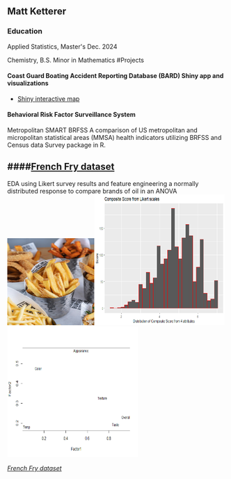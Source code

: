 
## Matt Ketterer
### Education
Applied Statistics, Master's Dec. 2024

Chemistry, B.S.
Minor in Mathematics
#Projects
#### Coast Guard Boating Accident Reporting Database (BARD) Shiny app and visualizations

* [Shiny interactive map](https://matt-k.shinyapps.io/mapshiny/)
#### Behavioral Risk Factor Surveillance System 
Metropolitan SMART BRFSS
A comparison of US metropolitan and micropolitan statistical areas (MMSA) health indicators utilizing BRFSS and Census data Survey package in R. 

####[French Fry dataset](cheese.md)
---
EDA using Likert survey results and feature engineering a normally distributed response to compare brands of oil in an ANOVA
<img src="pics/frypic.jpg" width="200" height="200"><img src="stat580proj1_files/figure-markdown_github/graph-1.png" width="300" height="300"><img src="stat580proj1_files/figure-markdown_github/factorplot-1.png" width="300" height="300">

*[French Fry dataset](cheese.md)*

